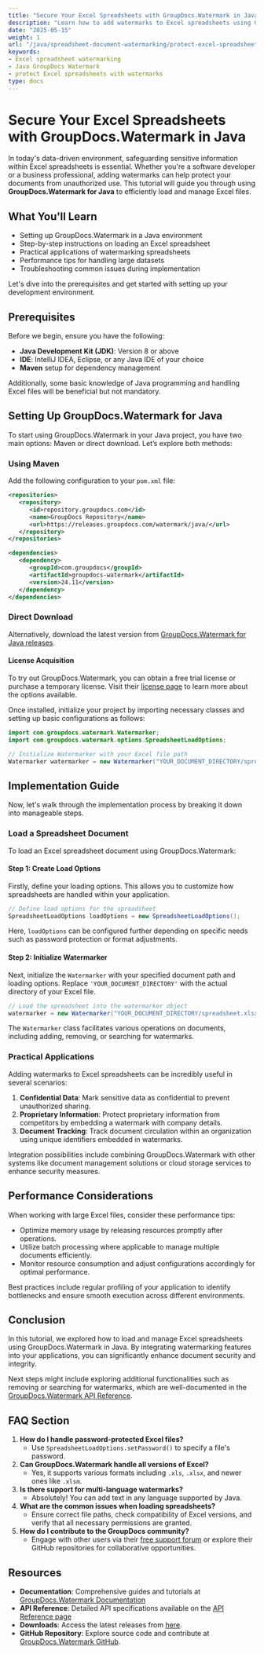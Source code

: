 ```yaml
---
title: "Secure Your Excel Spreadsheets with GroupDocs.Watermark in Java"
description: "Learn how to add watermarks to Excel spreadsheets using GroupDocs.Watermark for Java, ensuring document protection and integrity."
date: "2025-05-15"
weight: 1
url: "/java/spreadsheet-document-watermarking/protect-excel-spreadsheets-groupdocs-watermark-java/"
keywords:
- Excel spreadsheet watermarking
- Java GroupDocs Watermark
- protect Excel spreadsheets with watermarks
type: docs
---
```

# Secure Your Excel Spreadsheets with GroupDocs.Watermark in Java

In today's data-driven environment, safeguarding sensitive information within Excel spreadsheets is essential. Whether you're a software developer or a business professional, adding watermarks can help protect your documents from unauthorized use. This tutorial will guide you through using **GroupDocs.Watermark for Java** to efficiently load and manage Excel files.

## What You'll Learn
- Setting up GroupDocs.Watermark in a Java environment
- Step-by-step instructions on loading an Excel spreadsheet
- Practical applications of watermarking spreadsheets
- Performance tips for handling large datasets
- Troubleshooting common issues during implementation

Let's dive into the prerequisites and get started with setting up your development environment.

## Prerequisites
Before we begin, ensure you have the following:
- **Java Development Kit (JDK)**: Version 8 or above
- **IDE**: IntelliJ IDEA, Eclipse, or any Java IDE of your choice
- **Maven** setup for dependency management

Additionally, some basic knowledge of Java programming and handling Excel files will be beneficial but not mandatory.

## Setting Up GroupDocs.Watermark for Java
To start using GroupDocs.Watermark in your Java project, you have two main options: Maven or direct download. Let’s explore both methods:

### Using Maven
Add the following configuration to your `pom.xml` file:

```xml
<repositories>
   <repository>
      <id>repository.groupdocs.com</id>
      <name>GroupDocs Repository</name>
      <url>https://releases.groupdocs.com/watermark/java/</url>
   </repository>
</repositories>

<dependencies>
   <dependency>
      <groupId>com.groupdocs</groupId>
      <artifactId>groupdocs-watermark</artifactId>
      <version>24.11</version>
   </dependency>
</dependencies>
```

### Direct Download
Alternatively, download the latest version from [GroupDocs.Watermark for Java releases](https://releases.groupdocs.com/watermark/java/).

#### License Acquisition
To try out GroupDocs.Watermark, you can obtain a free trial license or purchase a temporary license. Visit their [license page](https://purchase.groupdocs.com/temporary-license/) to learn more about the options available.

Once installed, initialize your project by importing necessary classes and setting up basic configurations as follows:

```java
import com.groupdocs.watermark.Watermarker;
import com.groupdocs.watermark.options.SpreadsheetLoadOptions;

// Initialize Watermarker with your Excel file path
Watermarker watermarker = new Watermarker("YOUR_DOCUMENT_DIRECTORY/spreadsheet.xlsx");
```

## Implementation Guide
Now, let's walk through the implementation process by breaking it down into manageable steps.

### Load a Spreadsheet Document
To load an Excel spreadsheet document using GroupDocs.Watermark:

#### Step 1: Create Load Options
Firstly, define your loading options. This allows you to customize how spreadsheets are handled within your application.

```java
// Define load options for the spreadsheet
SpreadsheetLoadOptions loadOptions = new SpreadsheetLoadOptions();
```

Here, `loadOptions` can be configured further depending on specific needs such as password protection or format adjustments.

#### Step 2: Initialize Watermarker
Next, initialize the `Watermarker` with your specified document path and loading options. Replace `'YOUR_DOCUMENT_DIRECTORY'` with the actual directory of your Excel file.

```java
// Load the spreadsheet into the watermarker object
watermarker = new Watermarker("YOUR_DOCUMENT_DIRECTORY/spreadsheet.xlsx", loadOptions);
```

The `Watermarker` class facilitates various operations on documents, including adding, removing, or searching for watermarks.

### Practical Applications
Adding watermarks to Excel spreadsheets can be incredibly useful in several scenarios:

1. **Confidential Data**: Mark sensitive data as confidential to prevent unauthorized sharing.
2. **Proprietary Information**: Protect proprietary information from competitors by embedding a watermark with company details.
3. **Document Tracking**: Track document circulation within an organization using unique identifiers embedded in watermarks.

Integration possibilities include combining GroupDocs.Watermark with other systems like document management solutions or cloud storage services to enhance security measures.

## Performance Considerations
When working with large Excel files, consider these performance tips:
- Optimize memory usage by releasing resources promptly after operations.
- Utilize batch processing where applicable to manage multiple documents efficiently.
- Monitor resource consumption and adjust configurations accordingly for optimal performance.

Best practices include regular profiling of your application to identify bottlenecks and ensure smooth execution across different environments.

## Conclusion
In this tutorial, we explored how to load and manage Excel spreadsheets using GroupDocs.Watermark in Java. By integrating watermarking features into your applications, you can significantly enhance document security and integrity.

Next steps might include exploring additional functionalities such as removing or searching for watermarks, which are well-documented in the [GroupDocs.Watermark API Reference](https://reference.groupdocs.com/watermark/java).

## FAQ Section
1. **How do I handle password-protected Excel files?**
   - Use `SpreadsheetLoadOptions.setPassword()` to specify a file's password.
2. **Can GroupDocs.Watermark handle all versions of Excel?**
   - Yes, it supports various formats including `.xls`, `.xlsx`, and newer ones like `.xlsm`.
3. **Is there support for multi-language watermarks?**
   - Absolutely! You can add text in any language supported by Java.
4. **What are the common issues when loading spreadsheets?**
   - Ensure correct file paths, check compatibility of Excel versions, and verify that all necessary permissions are granted.
5. **How do I contribute to the GroupDocs community?**
   - Engage with other users via their [free support forum](https://forum.groupdocs.com/c/watermark/10) or explore their GitHub repositories for collaborative opportunities.

## Resources
- **Documentation**: Comprehensive guides and tutorials at [GroupDocs.Watermark Documentation](https://docs.groupdocs.com/watermark/java/)
- **API Reference**: Detailed API specifications available on the [API Reference page](https://reference.groupdocs.com/watermark/java)
- **Downloads**: Access the latest releases from [here](https://releases.groupdocs.com/watermark/java/).
- **GitHub Repository**: Explore source code and contribute at [GroupDocs.Watermark GitHub](https://github.com/groupdocs-watermark/GroupDocs.Watermark-for-Java).
